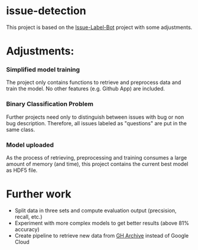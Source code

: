 # issue-detection

This project is based on the [Issue-Label-Bot](https://github.com/machine-learning-apps/Issue-Label-Bot) project with some adjustments.

# Adjustments:

### Simplified model training

The project only contains functions to retrieve and preprocess data and train the model. No other features (e.g. Github App) are included.

### Binary Classification Problem

Further projects need only to distinguish between issues with bug or non bug description. Therefore, all issues labeled as "questions" are put in the same class.

### Model uploaded

As the process of retrieving, preprocessing and training consumes a large amount of memory (and time), this project contains the current best model as HDF5 file.

# Further work

- Split data in three sets and compute evaluation output (precsision, recall, etc.)
- Experiment with more complex models to get better results (above 81% accuracy)
- Create pipeline to retrieve new data from [GH Archive](https://www.gharchive.org/) instead of Google Cloud
